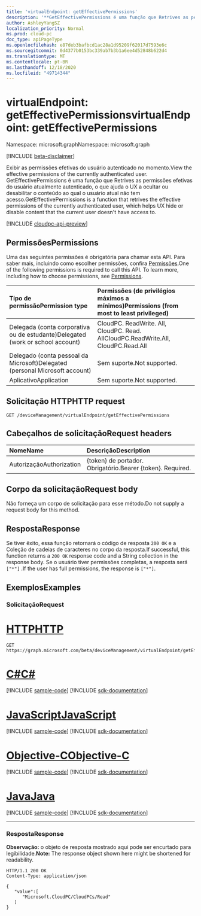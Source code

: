 ```yaml
---
title: 'virtualEndpoint: getEffectivePermissions'
description: '**GetEffectivePermissions é uma função que Retrives as permissões efetivas do usuário atualmente autenticado, o que ajuda o UX a ocultar ou desabilitar o conteúdo ao qual o usuário atual não tem acesso.**'
author: AshleyYangSZ
localization_priority: Normal
ms.prod: cloud-pc
doc_type: apiPageType
ms.openlocfilehash: e87deb3bafbcd1ac28a1d95209f62017d7593e6c
ms.sourcegitcommit: 0d4377b0153bc339ab7b3b1a6ee4d52848b622d4
ms.translationtype: MT
ms.contentlocale: pt-BR
ms.lasthandoff: 12/18/2020
ms.locfileid: "49714344"
---
```

# <a name="virtualendpoint-geteffectivepermissions"></a><span data-ttu-id="27002-103">virtualEndpoint: getEffectivePermissions</span><span class="sxs-lookup"><span data-stu-id="27002-103">virtualEndpoint: getEffectivePermissions</span></span>

<span data-ttu-id="27002-104">Namespace: microsoft.graph</span><span class="sxs-lookup"><span data-stu-id="27002-104">Namespace: microsoft.graph</span></span>

[!INCLUDE [beta-disclaimer](../../includes/beta-disclaimer.md)]

<span data-ttu-id="27002-105">Exibir as permissões efetivas do usuário autenticado no momento.</span><span class="sxs-lookup"><span data-stu-id="27002-105">View the effective permissions of the currently authenticated user.</span></span> <span data-ttu-id="27002-106">GetEffectivePermissions é uma função que Retrives as permissões efetivas do usuário atualmente autenticado, o que ajuda o UX a ocultar ou desabilitar o conteúdo ao qual o usuário atual não tem acesso.</span><span class="sxs-lookup"><span data-stu-id="27002-106">GetEffectivePermissions is a function that retrives the effective permissions of the currently authenticated user, which helps UX hide or disable content that the current user doesn't have access to.</span></span>

[!INCLUDE [cloudpc-api-preview](../../includes/cloudpc-api-preview.md)]

## <a name="permissions"></a><span data-ttu-id="27002-107">Permissões</span><span class="sxs-lookup"><span data-stu-id="27002-107">Permissions</span></span>

<span data-ttu-id="27002-p102">Uma das seguintes permissões é obrigatória para chamar esta API. Para saber mais, incluindo como escolher permissões, confira [Permissões](/graph/permissions-reference).</span><span class="sxs-lookup"><span data-stu-id="27002-p102">One of the following permissions is required to call this API. To learn more, including how to choose permissions, see [Permissions](/graph/permissions-reference).</span></span>

|<span data-ttu-id="27002-110">Tipo de permissão</span><span class="sxs-lookup"><span data-stu-id="27002-110">Permission type</span></span>|<span data-ttu-id="27002-111">Permissões (de privilégios máximos a mínimos)</span><span class="sxs-lookup"><span data-stu-id="27002-111">Permissions (from most to least privileged)</span></span>|
|:---|:---|
|<span data-ttu-id="27002-112">Delegada (conta corporativa ou de estudante)</span><span class="sxs-lookup"><span data-stu-id="27002-112">Delegated (work or school account)</span></span>|<span data-ttu-id="27002-113">CloudPC. ReadWrite. All, CloudPC. Read. All</span><span class="sxs-lookup"><span data-stu-id="27002-113">CloudPC.ReadWrite.All, CloudPC.Read.All</span></span>|
|<span data-ttu-id="27002-114">Delegado (conta pessoal da Microsoft)</span><span class="sxs-lookup"><span data-stu-id="27002-114">Delegated (personal Microsoft account)</span></span> | <span data-ttu-id="27002-115">Sem suporte.</span><span class="sxs-lookup"><span data-stu-id="27002-115">Not supported.</span></span>|
|<span data-ttu-id="27002-116">Aplicativo</span><span class="sxs-lookup"><span data-stu-id="27002-116">Application</span></span>| <span data-ttu-id="27002-117">Sem suporte.</span><span class="sxs-lookup"><span data-stu-id="27002-117">Not supported.</span></span>|

## <a name="http-request"></a><span data-ttu-id="27002-118">Solicitação HTTP</span><span class="sxs-lookup"><span data-stu-id="27002-118">HTTP request</span></span>

<!-- {
  "blockType": "ignored"
}
-->

``` http
GET /deviceManagement/virtualEndpoint/getEffectivePermissions
```

## <a name="request-headers"></a><span data-ttu-id="27002-119">Cabeçalhos de solicitação</span><span class="sxs-lookup"><span data-stu-id="27002-119">Request headers</span></span>

| <span data-ttu-id="27002-120">Nome</span><span class="sxs-lookup"><span data-stu-id="27002-120">Name</span></span>          | <span data-ttu-id="27002-121">Descrição</span><span class="sxs-lookup"><span data-stu-id="27002-121">Description</span></span>               |
| :------------ | :------------------------ |
| <span data-ttu-id="27002-122">Autorização</span><span class="sxs-lookup"><span data-stu-id="27002-122">Authorization</span></span> | <span data-ttu-id="27002-p103">{token} de portador. Obrigatório.</span><span class="sxs-lookup"><span data-stu-id="27002-p103">Bearer {token}. Required.</span></span> |

## <a name="request-body"></a><span data-ttu-id="27002-125">Corpo da solicitação</span><span class="sxs-lookup"><span data-stu-id="27002-125">Request body</span></span>

<span data-ttu-id="27002-126">Não forneça um corpo de solicitação para esse método.</span><span class="sxs-lookup"><span data-stu-id="27002-126">Do not supply a request body for this method.</span></span>

## <a name="response"></a><span data-ttu-id="27002-127">Resposta</span><span class="sxs-lookup"><span data-stu-id="27002-127">Response</span></span>

<span data-ttu-id="27002-128">Se tiver êxito, essa função retornará o código de resposta `200 OK` e a Coleção de cadeias de caracteres no corpo da resposta.</span><span class="sxs-lookup"><span data-stu-id="27002-128">If successful, this function returns a `200 OK` response code and a String collection in the response body.</span></span> <span data-ttu-id="27002-129">Se o usuário tiver permissões completas, a resposta será `["*"]` .</span><span class="sxs-lookup"><span data-stu-id="27002-129">If the user has full permissions, the response is `["*"]`.</span></span>

## <a name="examples"></a><span data-ttu-id="27002-130">Exemplos</span><span class="sxs-lookup"><span data-stu-id="27002-130">Examples</span></span>

### <a name="request"></a><span data-ttu-id="27002-131">Solicitação</span><span class="sxs-lookup"><span data-stu-id="27002-131">Request</span></span>


# <a name="http"></a>[<span data-ttu-id="27002-132">HTTP</span><span class="sxs-lookup"><span data-stu-id="27002-132">HTTP</span></span>](#tab/http)
<!-- {
  "blockType": "request",
  "name": "virtualendpoint_geteffectivepermissions"
}
-->

``` http
GET https://graph.microsoft.com/beta/deviceManagement/virtualEndpoint/getEffectivePermissions
```
# <a name="c"></a>[<span data-ttu-id="27002-133">C#</span><span class="sxs-lookup"><span data-stu-id="27002-133">C#</span></span>](#tab/csharp)
[!INCLUDE [sample-code](../includes/snippets/csharp/virtualendpoint-geteffectivepermissions-csharp-snippets.md)]
[!INCLUDE [sdk-documentation](../includes/snippets/snippets-sdk-documentation-link.md)]

# <a name="javascript"></a>[<span data-ttu-id="27002-134">JavaScript</span><span class="sxs-lookup"><span data-stu-id="27002-134">JavaScript</span></span>](#tab/javascript)
[!INCLUDE [sample-code](../includes/snippets/javascript/virtualendpoint-geteffectivepermissions-javascript-snippets.md)]
[!INCLUDE [sdk-documentation](../includes/snippets/snippets-sdk-documentation-link.md)]

# <a name="objective-c"></a>[<span data-ttu-id="27002-135">Objective-C</span><span class="sxs-lookup"><span data-stu-id="27002-135">Objective-C</span></span>](#tab/objc)
[!INCLUDE [sample-code](../includes/snippets/objc/virtualendpoint-geteffectivepermissions-objc-snippets.md)]
[!INCLUDE [sdk-documentation](../includes/snippets/snippets-sdk-documentation-link.md)]

# <a name="java"></a>[<span data-ttu-id="27002-136">Java</span><span class="sxs-lookup"><span data-stu-id="27002-136">Java</span></span>](#tab/java)
[!INCLUDE [sample-code](../includes/snippets/java/virtualendpoint-geteffectivepermissions-java-snippets.md)]
[!INCLUDE [sdk-documentation](../includes/snippets/snippets-sdk-documentation-link.md)]

---


### <a name="response"></a><span data-ttu-id="27002-137">Resposta</span><span class="sxs-lookup"><span data-stu-id="27002-137">Response</span></span>

<span data-ttu-id="27002-138">**Observação:** o objeto de resposta mostrado aqui pode ser encurtado para legibilidade.</span><span class="sxs-lookup"><span data-stu-id="27002-138">**Note:** The response object shown here might be shortened for readability.</span></span>
<!-- {
  "blockType": "response",
  "truncated": true,
  "@odata.type": "Collection(Edm.String)"
}
-->

```http
HTTP/1.1 200 OK
Content-Type: application/json

{
   "value":[
      "Microsoft.CloudPC/CloudPCs/Read"
   ]
}
```

